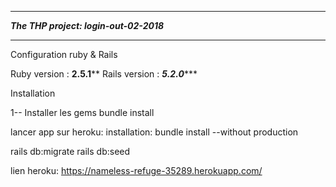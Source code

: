****************************************
***The THP project: login-out-02-2018***
****************************************
Configuration ruby & Rails

Ruby version : ******2.5.1******** 
Rails version : *****5.2.0********

Installation

1-- Installer les gems
bundle install

lancer app sur heroku:
installation: bundle install --without production

rails db:migrate
rails db:seed


lien heroku: https://nameless-refuge-35289.herokuapp.com/
